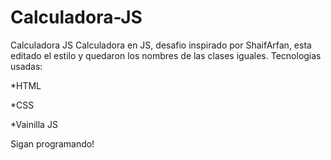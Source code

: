 # Calculadora-JS
Calculadora JS 
Calculadora en JS, desafio inspirado por ShaifArfan, esta editado el estilo y quedaron los nombres de las clases iguales.
Tecnologias usadas: 


*HTML


*CSS


*Vainilla JS


Sigan programando!
